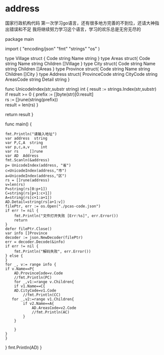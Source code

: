 # address
国家行政机构代码
第一次学习go语言，还有很多地方完善的不到位，还请大神指出错误和不足
我将继续努力学习这个语言，学习的欢乐总是无穷无尽的



package main

import (
   "encoding/json"
    "fmt"
   "strings"
   "os"
)

type Village struct {
    Code   string
    Name   string
}
type Areas struct{
    Code string
    Name string
    Children []Village
}
type City struct{
    Code string
    Name string
    Children []Areas
}
type Province struct{
    Code string
    Name string
    Children []City
}
type Address struct{
    ProvinceCode string
    CityCode     string 
    AreasCode    string
    Detail       string
}

func UnicodeIndex(str,substr string) int {
  result := strings.Index(str,substr)  
  if result >= 0 {
    prefix := []byte(str)[0:result]  
    rs := []rune(string(prefix))  
    result = len(rs)
  }
  
  return result
}

func main() {
   
    fmt.Println("请输入地址")
    var address  string
    var P,C,A  string
    var p,c,a,v     int
    var rs     []rune
    var AD  Address
    fmt.Scanln(&address)
    p= UnicodeIndex(address, "省")  
    c=UnicodeIndex(address,"市")
    a=UnicodeIndex(address,"区")
    rs = []rune(address)
    v=len(rs)
    P=string(rs[0:p+1])
    C=string(rs[p+1:c+1])
    A=string(rs[c+1:a+1])
    AD.Detail=string(rs[a+1:v])
    filePtr, err := os.Open("./pcas-code.json")
    if err != nil {
        fmt.Println("文件打开失败 [Err:%s]", err.Error())
        return
    }
    defer filePtr.Close()
    var info []Province
    decoder := json.NewDecoder(filePtr)
    err = decoder.Decode(&info)
    if err != nil {
        fmt.Println("解码失败", err.Error())
    } else {
    }
    for _, v:= range info {
    if v.Name==P{
        AD.ProvinceCode=v.Code
        //fmt.Println(PC)
        for _,v1:=range v.Children{
        if v1.Name==C{
        AD.CityCode=v1.Code
            //fmt.Println(CC)
       for _,v2:=range v1.Children{
            if v2.Name==A{
                AD.AreasCode=v2.Code
                //fmt.Println(AC)
            }
        }
        
        }
    }
    }

}
fmt.Println(AD)
}
